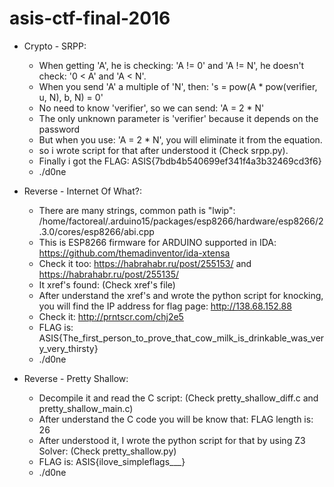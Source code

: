 # asis-ctf-final-2016

+ Crypto - SRPP:
  - When getting 'A', he is checking: 'A != 0' and 'A != N', he doesn't check: '0 < A' and 'A < N'.
  - When you send 'A' a multiple of 'N', then: 's = pow(A * pow(verifier, u, N), b, N) = 0'
  - No need to know 'verifier', so we can send: 'A = 2 * N'
  - The only unknown parameter is 'verifier' because it depends on the password
  - But when you use: 'A = 2 * N', you will eliminate it from the equation.
  - so i wrote script for that after understood it (Check srpp.py).
  - Finally i got the FLAG: ASIS{7bdb4b540699ef341f4a3b32469cd3f6}
  - ./d0ne

+ Reverse - Internet Of What?:
  - There are many strings, common path is "lwip": /home/factoreal/.arduino15/packages/esp8266/hardware/esp8266/2.3.0/cores/esp8266/abi.cpp
  - This is ESP8266 firmware for ARDUINO supported in IDA: https://github.com/themadinventor/ida-xtensa
  - Check it too: https://habrahabr.ru/post/255153/ and https://habrahabr.ru/post/255135/
  - It xref's found: (Check xref's file)
  - After understand the xref's and wrote the python script for knocking, you will find the IP address for flag page:
    http://138.68.152.88
  - Check it: http://prntscr.com/chj2e5
  - FLAG is: ASIS{The_first_person_to_prove_that_cow_milk_is_drinkable_was_very_very_thirsty} 
  - ./d0ne

+ Reverse - Pretty Shallow:
  - Decompile it and read the C script: (Check pretty_shallow_diff.c and pretty_shallow_main.c)
  - After understand the C code you will be know that: FLAG length is: 26
  - After understood it, I wrote the python script for that by using Z3 Solver: (Check pretty_shallow.py)
  - FLAG is: ASIS{ilove_simpleflags___}
  - ./d0ne
